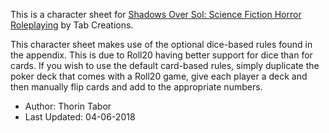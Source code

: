 This is a character sheet for [Shadows Over Sol: Science Fiction Horror Roleplaying](https://www.tabcreations.com/shadows-over-sol/)
by Tab Creations.

This character sheet makes use of the optional dice-based rules found in the appendix. This is due to Roll20 having better support 
for dice than for cards. If you wish to use the default card-based rules, simply duplicate the poker deck that comes with a Roll20 
game, give each player a deck and then manually flip cards and add to the appropriate numbers.

* Author: Thorin Tabor
* Last Updated: 04-06-2018